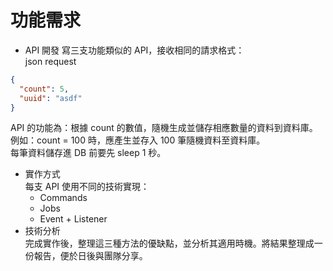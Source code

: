 # 功能需求
*  API 開發
寫三支功能類似的 API，接收相同的請求格式：  
json request  
```json
{
  "count": 5,
  "uuid": "asdf"
}
```
API 的功能為：根據 count 的數值，隨機生成並儲存相應數量的資料到資料庫。例如：count = 100 時，應產生並存入 100 筆隨機資料至資料庫。  
每筆資料儲存進 DB 前要先 sleep 1 秒。
*  實作方式  
每支 API 使用不同的技術實現：  
    *  Commands
    *  Jobs
    *  Event + Listener
*  技術分析  
完成實作後，整理這三種方法的優缺點，並分析其適用時機。將結果整理成一份報告，便於日後與團隊分享。  
